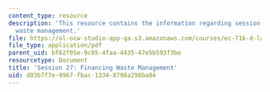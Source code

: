 ```yaml
---
content_type: resource
description: 'This resource contains the information regarding session 27: financing
  waste management.'
file: https://ol-ocw-studio-app-qa.s3.amazonaws.com/courses/ec-716-d-lab-waste-fall-2015/d03b7f7e9967fbac13348798a298ba04_MITEC_716F15_Session27.pdf
file_type: application/pdf
parent_uid: bf62f05e-9c05-4faa-4435-47e5b593f3be
resourcetype: Document
title: 'Session 27: Financing Waste Management'
uid: d03b7f7e-9967-fbac-1334-8798a298ba04
---
```

